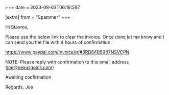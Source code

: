 +++
date = 2023-08-03T06:19:59Z

[extra]
from = "Spammer"
+++

Hi Stavros,

Please use the below link to clear the invoice. Once done let me know and I
can send you the file with 4 hours of confirmation. 

https://www.paypal.com/invoice/p/#8RD64B5947NSVCPN

NOTE: Please reply with confirmation to this email address
(joe@nexusgoals.com)

Awaiting confirmation

Regards,
Joe
